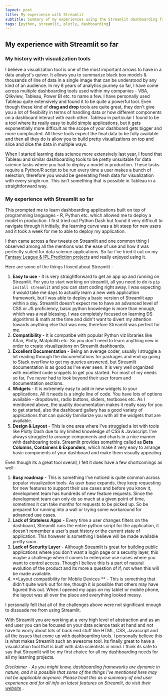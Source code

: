 ```yaml
---
layout: post
title: My experience with Streamlit
subtitle: Summary of my experiences using the Streamlit dashboarding framework.
tags: [python, streamlit, plotly, dashboarding]
---
```



## My experience with Streamlit so far

### My history with visualization tools
I believe a visualization tool is one of the most important arrows to have in a data analyst's quiver. It allows you to summarize black box models & thousands of line of data in a single image that can be understood by any kind of an audience. In my 8 years of analytics journey so far, I have come across multiple dashboarding tools used within my companies - VBA, Qlikview, Tableau, Power BI etc. to name a few. I have personally used Tableau quite extensively and found it to be quite a powerful tool. Even though these kind of **drag and drop** tools are quite great, they don't give you a lot of flexibility in terms of handling data or how different components on a dashboard interact with each other. Tableau in particular I found to be a tool where its really easy to build simple applications, but it gets exponentially more difficult as the scope of your dashboard gets bigger and more complicated. All these tools expect the final data to be fully available and then all they do is allow you to build pretty visualizations on top and slice and dice the data in multiple ways. 

When I started learning data science more extensively last year, I found that Tableau and similar dashboarding tools to be pretty unsuitable for data science tasks where you had to deploy a model in production. These tasks require a Python/R script to be run every time a user makes a bunch of selection, therefore you would be generating fresh data for visualization with every single run. This isn't something that is possible in Tableau in a straightforward way. 

### My experience with Streamlit so far 
This prompted me to learn dashboarding applications built on top of programming languages - R, Python etc. which allowed me to deploy a model in production. I first tried out Python Dash but found it very difficult to navigate through it initially, the learning curve was a bit steep for new users and it took a week for me to able to deploy my application. 

I then came across a few tweets on Streamlit and one common thing I observed among all the mentions was the ease of use and how it was perfectly suited for data science applications. So far i've tried it out on my [Fantasy League & IPL Prediction projects](https://github.com/arpitsolanki?tab=repositories) and really enjoyed using it. 

Here are some of the things I loved about Streamlit - 
1. **Easy to use** - It is very straightforward to get an app up and running on Streamlit. For you to start working on streamlit, all you need to do is `pip install streamlit` and you can start coding right away. I was expecting it would take me days to actually learn a new web application framework, but I was able to deploy a basic version of Streamlit app within a day. Streamlit doesn't expect me to have an advanced level of CSS or JS proficiency, basic python knowledge is more than enough, which was a real blessing. I was completely focused on learning DS algorithms & math at the time and didn't want to divert my attention towards anything else that was new, therefore Streamlit was perfect for me. 
2. **Compatibility** - It is compatibe with popular Python viz libraries like Altair, Plotly, Matplotlib etc. So you don't need to learn anything new in order to create visualizations on Streamlit dashboards.
3. **Excellent Documentation** - Being an average coder, usually I struggle a lot reading through the documentations for packages and end up going to Stack overflow to get my queries answered, but Streamlit documentation is as good as I've ever seen. It is very well organized with excellent code snippets to get you started. For most of my needs so far, I've never had to look beyond their user forum and documentation sections. 
4. **Widgets** - It is extremely easy to add in new widgets to your applications. All it needs is a single line of code. You have lots of options available  - dropdowns, radio buttons, sliders, textboxes etc. As I mentioned above, the quality documentation makes it really easy for you to get started, also the dashboard gallery has a good variety of applications that can quickly familiarize you with all the widgets that are available. 
5. **Design & Layout** - This is one area where I've struggled a lot with tools like Plotly Dash due to my limited knowledge of CSS & Javascript. I've always struggled to arrange components and charts in a nice manner with dashboaring tools. Streamlit provides something called as **Beta Columns, Containers & Expanders**, which make it very easy to arrange basic components of your dashboard and make them visually appealing. 

Even though its a great tool overall, I felt it does have a few shortcomings as well - 
1. **Busy roadmap** - This is something I've noticed is quite common across popular visualization tools. As user base expands, they keep requesting for new features to support their use cases and before you know it, development team has hundreds of new feature requests. Since the development team can only do so much at a given point of time, sometimes it can take months for requests to be picked up. So be prepared for running into a wall or trying some workaround for advanced use cases.
2. **Lack of Stateless Apps** - Every time a user changes filters on the dashboard, Streamlit runs the entire python script for the application, it doesn't remember a user's past history or the current state of application. This however is something I believe will be made available pretty soon. 
3. **Lack of Security Layer** - Although Streamlit is great for building public applications where you don't want a login page or a security layer, this maybe a challenge when it comes to enterprise use cases where you want to control access. Though I believe this is a part of natural evolution of the product and its more a question of if, not when this will be made available. 
4. **Layout compatibility for Mobile Devices ** - This is something that didn't quite work out for me, though it is possible that others may have figured this out. When I opened my apps on my tablet or mobile phone, the layout was all over the place and everything looked messy. 

I personally felt that all of the challenges above were not significant enough to dissuade me from using Streamlit. 

With Streamlit you are working at a very high level of abstraction and as an end user you can be focused on your data science task at hand and not have to worry about lots of back end stuff like HTML, CSS, Javascript and all the issues that come up with dashboarding tools. I personally believe this is what makes Streamlit such an awesome tool.  Its finally great to have a visualization tool that is built with data scientists in mind. I think its safe to say that Streamlit will be my first choice for all my dashboarding needs for all my learning projects. 

*Disclaimer - As you might know, dashboarding frameworks are dynamic in nature, and it is possible that some of the things i've mentioned here may not be applicable anymore. Please treat this as a summary of end user experience and for all info on latest features on Streamlit, do visit their [website](https://streamlit.io/)* .




